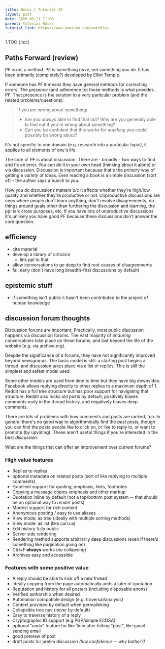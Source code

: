 ```yaml
---
title: Notes | Tutorial 39
layout: post
date: 2020-09-11 11:00
parent: Tutorial Notes
tutorial_link: https://www.youtube.com/watch?v=
---
```


1.TOC
{:toc}

## Paths Forward (review)

PF is not a method. PF is something *have*, not something you *do*. It has been primarily (completely?) developed by Elliot Temple.

If someone has PF it means they have general methods for correcting errors. The *presence* (and adherence to) those methods is what provides PF. That presence is the solution to a very particular problem (and the related problems/questions):

> If you are wrong about something:
>
> * Are you *always* able to find that out? Why are you generally able to find out if you're wrong about something?
> * Can you be confident that this works for *anything* you could possibly be wrong about?

It's not specific to one domain (e.g. research into a particular topic), it applies to all elements of one's life.

The core of PF is about discussion. There are - broadly - two ways to find and fix an error. You can do it in your own head (thinking about it alone) or via discussion. Discussion is important because that's the *primary* way of getting a *variety* of ideas. Even reading a book is a simple discussion (sort of) - the author says a bunch to you.

How you do discussions matters b/c it affects whether they're high/low quality and whether they're productive or not. Unproductive discussions are ones where people don't learn anything, don't resolve disagreements, do things around goals other than furthering the discussion and learning, the ppl talk cross purposes, etc. If you have lots of unproductive discussions it's unlikely you have good PF because these discussions don't answer the core question.

## efficiency

* cite material
* develop a library of criticism
  * link ppl to that
* allow conversations to go deep to find root causes of disagreements
* fail early (don't have long breadth-first discussions by default)

## epistemic stuff

* if something isn't public it hasn't been contributed to the project of human knowledge

## discussion forum thoughts

Discussion forums are important. Practically, most public discussion happens via discussion forums. The vast majority of *enduring* conversations take place on these forums, and last beyond the life of the website (e.g. via archive.org).

Despite the significance of d.forums, they have not significantly improved beyond newsgroups. The basic model is still: a starting post begins a thread, and discussion takes place via a list of replies. This is still the simplest and safest model used.

Some other models are used from time to time but they have big downsides. Facebook allows replying directly to other replies to a maximum depth of 1. Reddit has a full tree structure but has poor support for navigating that structure. Reddit also locks old posts by default, positively biases comments early in the thread history, and negatively biases deep comments.

There are lots of problems with how comments and posts are ranked, too. In general there's no good way to algorithmically find the *best* posts, though you can find the posts people like to click on, or like to reply to, or want to promote (by upvoting). These aren't useful things if you're interested in the best *discussion*.

What are the things that can offer an improvement over current forums?

### High value features

* Replies to replies
* optional metadata on related posts (sort of like replying to multiple comments)
* Excellent support for quoting, emphasis, links, footnotes
* Copying a message copies emphasis and other markup
* Quotation inline by default (not a top/bottom post system -- that should be an optional way to *render* posts)
* Modest support for rich content
* Anonymous posting / easy to use aliases
* View mode: as tree (ideally with multiple sorting methods)
* View mode: as list (like curi.us)
* Edit history fully public
* Server side rendering
* Rendering method supports arbitrarily deep discussions (even if there's something like pagination going on)
* Ctrl+F **always** works (no collapsing)
* Archives easy and accessible

### Features with some positive value

* A reply should be able to kick off a new thread
* Ideally copying from the page automatically adds a later of quotation
* Reputation and history for all posters (including disposable anons)
* Verified authorship when desired
* Automation compatible design (e.g. traversal/analysis)
* Context provided by default when permalinking
* Collapsible tree nav (never by default)
* Easy to traverse history of a reply
* Cryptographic ID support (e.g PGP/simple ECDSA)
* optional "undo" feature for like 1min after hitting "post", like gmail sending email
* good preview of post
* draft posts for prelim discussion *(low confidence -- why bother?)*

